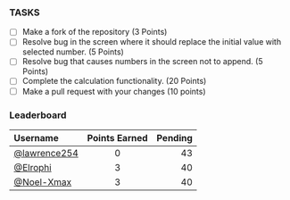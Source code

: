 ### TASKS
- [ ] Make a fork of the repository (3 Points)
- [ ] Resolve bug in the screen where it should replace the initial value with selected number. (5 Points)
- [ ] Resolve bug that causes numbers in the screen not to append. (5 Points)
- [ ] Complete the calculation functionality. (20 Points)
- [ ] Make a pull request with your changes (10 points)

### Leaderboard
| Username      | Points Earned | Pending     |
| :---        |    :----:   |          ---: |
| [@lawrence254](https://github.com/lawrence254)      | 0       | 43   |
| [@Elrophi](https://github.com/Elrophi)   | 3        | 40      |
| [@Noel-Xmax](https://github.com/Noel-Xmax)   | 3        | 40      |